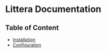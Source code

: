 # Littera Documentation

## Table of Content

* [Installation](installation.md)
* [Configuration](configuration.md)
